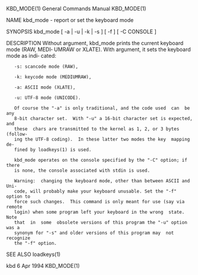 KBD_MODE(1)                 General Commands Manual                KBD_MODE(1)

NAME
       kbd_mode - report or set the keyboard mode

SYNOPSIS
       kbd_mode [ -a | -u | -k | -s ] [ -f ] [ -C CONSOLE ]

DESCRIPTION
       Without argument, kbd_mode prints the current keyboard mode (RAW, MEDI‐
       UMRAW  or  XLATE).   With  argument, it sets the keyboard mode as indi‐
       cated:

       -s: scancode mode (RAW),

       -k: keycode mode (MEDIUMRAW),

       -a: ASCII mode (XLATE),

       -u: UTF-8 mode (UNICODE).

       Of course the "-a" is only traditional, and the code used  can  be  any
       8-bit character set.  With "-u" a 16-bit character set is expected, and
       these  chars are transmitted to the kernel as 1, 2, or 3 bytes (follow‐
       ing the UTF-8 coding).  In these latter two modes the key  mapping  de‐
       fined by loadkeys(1) is used.

       kbd_mode operates on the console specified by the "-C" option; if there
       is none, the console associated with stdin is used.

       Warning:  changing the keyboard mode, other than between ASCII and Uni‐
       code, will probably make your keyboard unusable. Set the "-f" option to
       force such changes.  This command is only meant for use (say via remote
       login) when some program left your keyboard in the wrong  state.   Note
       that  in  some  obsolete versions of this program the "-u" option was a
       synonym for "-s" and older versions of this program may  not  recognize
       the "-f" option.

SEE ALSO
       loadkeys(1)

kbd                               6 Apr 1994                       KBD_MODE(1)
